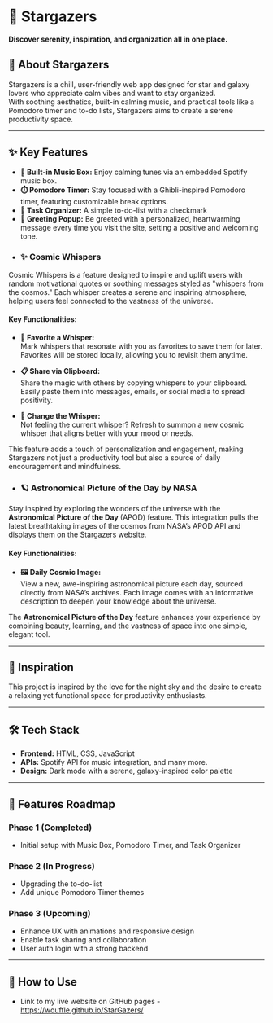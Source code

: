 # 🌌 Stargazers  
**Discover serenity, inspiration, and organization all in one place.**  

## 🌠 About Stargazers  
Stargazers is a chill, user-friendly web app designed for star and galaxy lovers who appreciate calm vibes and want to stay organized.  
With soothing aesthetics, built-in calming music, and practical tools like a Pomodoro timer and to-do lists, Stargazers aims to create a serene productivity space.  

---

## ✨ Key Features  
- **🎵 Built-in Music Box:** Enjoy calming tunes via an embedded Spotify music box.  
- **⏱️ Pomodoro Timer:** Stay focused with a Ghibli-inspired Pomodoro timer, featuring customizable break options.  
- **📂 Task Organizer:** A simple to-do-list with a checkmark
- **🌟 Greeting Popup:** Be greeted with a personalized, heartwarming message every time you visit the site, setting a positive and welcoming tone.
- ### ✨ Cosmic Whispers  
Cosmic Whispers is a feature designed to inspire and uplift users with random motivational quotes or soothing messages styled as "whispers from the cosmos." Each whisper creates a serene and inspiring atmosphere, helping users feel connected to the vastness of the universe.  

#### Key Functionalities:  
- **💖 Favorite a Whisper:**  
  Mark whispers that resonate with you as favorites to save them for later. Favorites will be stored locally, allowing you to revisit them anytime.  

- **📋 Share via Clipboard:**  
  Share the magic with others by copying whispers to your clipboard. Easily paste them into messages, emails, or social media to spread positivity.  

- **🔄 Change the Whisper:**  
  Not feeling the current whisper? Refresh to summon a new cosmic whisper that aligns better with your mood or needs.  

This feature adds a touch of personalization and engagement, making Stargazers not just a productivity tool but also a source of daily encouragement and mindfulness.  

- ### 🪐 Astronomical Picture of the Day by NASA  
Stay inspired by exploring the wonders of the universe with the **Astronomical Picture of the Day** (APOD) feature. This integration pulls the latest breathtaking images of the cosmos from NASA’s APOD API and displays them on the Stargazers website.

#### Key Functionalities:  
- **🖼️ Daily Cosmic Image:**  
  View a new, awe-inspiring astronomical picture each day, sourced directly from NASA’s archives. Each image comes with an informative description to deepen your knowledge about the universe.  

The **Astronomical Picture of the Day** feature enhances your experience by combining beauty, learning, and the vastness of space into one simple, elegant tool.  


---

## 🌌 Inspiration  
This project is inspired by the love for the night sky and the desire to create a relaxing yet functional space for productivity enthusiasts.  

---

## 🛠️ Tech Stack  
- **Frontend:** HTML, CSS, JavaScript   
- **APIs:** Spotify API for music integration, and many more. 
- **Design:** Dark mode with a serene, galaxy-inspired color palette  

---

## 🚀 Features Roadmap  
### Phase 1 (Completed)  
- Initial setup with Music Box, Pomodoro Timer, and Task Organizer  
### Phase 2 (In Progress)  
- Upgrading the to-do-list  
- Add unique Pomodoro Timer themes  
### Phase 3 (Upcoming)  
- Enhance UX with animations and responsive design  
- Enable task sharing and collaboration
- User auth login with a strong backend  

---

## 🌌 How to Use  
- Link to my live website on GitHub pages - https://wouffle.github.io/StarGazers/
